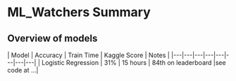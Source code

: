 # ML_Watchers Summary 

## Overview of models

|  Model | Accuracy | Train Time | Kaggle Score | Notes |
|---|---|---|---|---|---|---|---|
| Logistic Regression | 31% | 15 hours | 84th on leaderboard |see code at ...|

